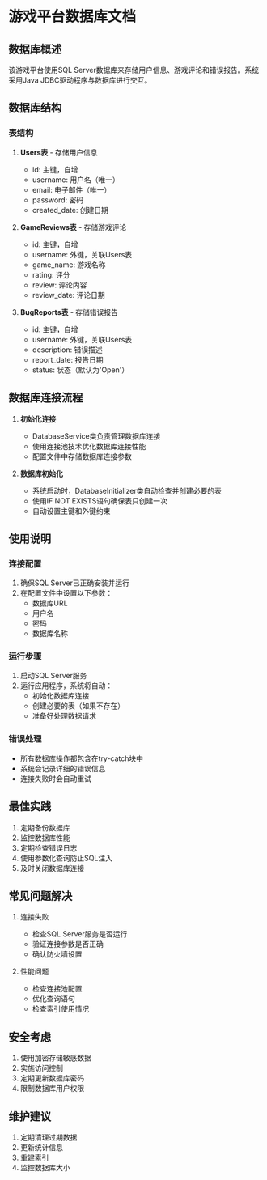 # 游戏平台数据库文档

## 数据库概述
该游戏平台使用SQL Server数据库来存储用户信息、游戏评论和错误报告。系统采用Java JDBC驱动程序与数据库进行交互。

## 数据库结构

### 表结构
1. **Users表** - 存储用户信息
   - id: 主键，自增
   - username: 用户名（唯一）
   - email: 电子邮件（唯一）
   - password: 密码
   - created_date: 创建日期

2. **GameReviews表** - 存储游戏评论
   - id: 主键，自增
   - username: 外键，关联Users表
   - game_name: 游戏名称
   - rating: 评分
   - review: 评论内容
   - review_date: 评论日期

3. **BugReports表** - 存储错误报告
   - id: 主键，自增
   - username: 外键，关联Users表
   - description: 错误描述
   - report_date: 报告日期
   - status: 状态（默认为'Open'）

## 数据库连接流程

1. **初始化连接**
   - DatabaseService类负责管理数据库连接
   - 使用连接池技术优化数据库连接性能
   - 配置文件中存储数据库连接参数

2. **数据库初始化**
   - 系统启动时，DatabaseInitializer类自动检查并创建必要的表
   - 使用IF NOT EXISTS语句确保表只创建一次
   - 自动设置主键和外键约束

## 使用说明

### 连接配置
1. 确保SQL Server已正确安装并运行
2. 在配置文件中设置以下参数：
   - 数据库URL
   - 用户名
   - 密码
   - 数据库名称

### 运行步骤
1. 启动SQL Server服务
2. 运行应用程序，系统将自动：
   - 初始化数据库连接
   - 创建必要的表（如果不存在）
   - 准备好处理数据请求

### 错误处理
- 所有数据库操作都包含在try-catch块中
- 系统会记录详细的错误信息
- 连接失败时会自动重试

## 最佳实践
1. 定期备份数据库
2. 监控数据库性能
3. 定期检查错误日志
4. 使用参数化查询防止SQL注入
5. 及时关闭数据库连接

## 常见问题解决
1. 连接失败
   - 检查SQL Server服务是否运行
   - 验证连接参数是否正确
   - 确认防火墙设置

2. 性能问题
   - 检查连接池配置
   - 优化查询语句
   - 检查索引使用情况

## 安全考虑
1. 使用加密存储敏感数据
2. 实施访问控制
3. 定期更新数据库密码
4. 限制数据库用户权限

## 维护建议
1. 定期清理过期数据
2. 更新统计信息
3. 重建索引
4. 监控数据库大小
